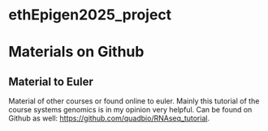 # ethEpigen2025_project

# Materials on Github
## Material to Euler
Material of other courses or found online to euler.
Mainly this tutorial of the course systems genomics is in my opinion very helpful. Can be found on Github as well: https://github.com/quadbio/RNAseq_tutorial.
